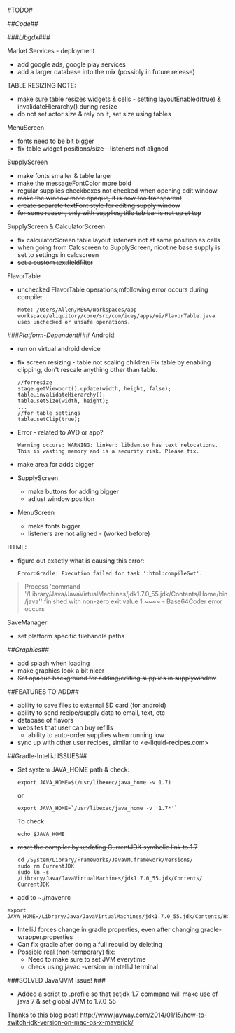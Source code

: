 #TODO#

##*Code*##

###*Libgdx*###

Market Services - deployment

- add google ads, google play services
- add a larger database into the mix (possibly in future release)

TABLE RESIZING NOTE:

- make sure table resizes widgets & cells - setting layoutEnabled(true) & invalidateHierarchy() during resize
- do not set actor size & rely on it, set size using tables

MenuScreen

-  fonts need to be bit bigger
-  ~~fix table widget positions/size - listeners not aligned~~


SupplyScreen

- make fonts smaller & table larger
- make the messageFontColor more bold
-  ~~regular supplies checkboxes not checked when opening edit window~~
- ~~make the window more opaque, it is now too transparent~~ 
- ~~create separate textFont style for editing supply window~~
- ~~for some reason, only with supplies, title tab bar is not up at top~~


SupplyScreen & CalculatorScreen

- fix calculatorScreen table layout listeners not at same position as cells
- when going from Calcscreen to SupplyScreen, nicotine base supply is set to settings in calcscreen
- ~~set a custom textfieldfilter~~ 

FlavorTable

- unchecked FlavorTable operations;mfollowing error occurs during compile:

	~~~~
	Note: /Users/Allen/MEGA/Workspaces/app workspace/eliquitory/core/src/com/icey/apps/ui/FlavorTable.java uses unchecked or unsafe operations.
	~~~~



###*Platform-Dependent*###
Android:

- run on virtual android device
- fix screen resizing - table not scaling children 
	Fix table by enabling clipping, don't rescale anything other than table.
		
	~~~~
	//forresize
	stage.getViewport().update(width, height, false);
	table.invalidateHierarchy();
	table.setSize(width, height);
	...
	//for table settings
	table.setClip(true);
	~~~~
- Error - related to AVD or app?
	
	~~~~
	Warning occurs: WARNING: linker: libdvm.so has text relocations. This is wasting memory and is a security risk. Please fix.
	~~~~
- make area for adds bigger 
- SupplyScreen
	- make buttons for adding bigger
	- adjust window position
- MenuScreen
	- make fonts bigger
	- listeners are not aligned - (worked before) 	

HTML:

-  figure out exactly what is causing this error:
	
	~~~~
	Error:Gradle: Execution failed for task ':html:compileGwt'.
> Process 'command '/Library/Java/JavaVirtualMachines/jdk1.7.0_55.jdk/Contents/Home/bin/java'' finished with non-zero exit value 1
	~~~~
	- Base64Coder error occurs

SaveManager

- set platform specific filehandle paths

##*Graphics*##

- add splash when loading
- make graphics look a bit nicer
- ~~Set opaque background for adding/editing supplies in supplywindow~~ 

##FEATURES TO ADD##


- ability to save files to external SD card (for android)
- ability to send recipe/supply data to email, text, etc
- database of flavors
- websites that user can buy refills
    - ability to auto-order supplies when running low
- sync up with other user recipes, similar to <e-liquid-recipes.com>



##Gradle-IntelliJ ISSUES##


- Set system JAVA_HOME path & check:

	~~~~
	export JAVA_HOME=$(/usr/libexec/java_home -v 1.7)
	~~~~
	or

	~~~~
	export JAVA_HOME=`/usr/libexec/java_home -v '1.7*'`
	~~~~
	To check

	~~~~
	echo $JAVA_HOME
	~~~~
- ~~reset the compiler by updating CurrentJDK symbolic link to 1.7~~

    ~~~~
    cd /System/Library/Frameworks/JavaVM.framework/Versions/
    sudo rm CurrentJDK
    sudo ln -s /Library/Java/JavaVirtualMachines/jdk1.7.0_55.jdk/Contents/ CurrentJDK
    ~~~~
- add to ~./mavenrc

~~~~
export JAVA_HOME=/Library/Java/JavaVirtualMachines/jdk1.7.0_55.jdk/Contents/Home
~~~~


- IntelliJ forces change in gradle properties, even after changing gradle-wrapper.properties
- Can fix gradle after doing a full rebuild by deleting
- Possible real (non-temporary) fix:
	- Need to make sure to set JVM everytime
	- check using javac -version in IntelliJ terminal

###SOLVED Java/JVM issue! ###
- Added a script to .profile so that setjdk 1.7 command will make use of java 7 & set global JVM to 1.7.0_55

Thanks to this blog post!
<http://www.jayway.com/2014/01/15/how-to-switch-jdk-version-on-mac-os-x-maverick/>